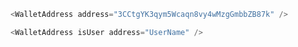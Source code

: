 ```js
<WalletAddress address="3CCtgYK3qym5Wcaqn8vy4wMzgGmbbZB87k" />
```

```js
<WalletAddress isUser address="UserName" />
```
